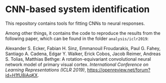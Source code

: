 # CNN-based system identification

This repository contains tools for fitting CNNs to neural responses. 

Among other things, it contains the code to reproduce the results from the following paper, which can be found in the folder `analysis/iclr2019`:

Alexander S. Ecker, Fabian H. Sinz, Emmanouil Froudarakis, Paul G. Fahey, Santiago A. Cadena, Edgar Y. Walker, Erick Cobos, Jacob Reimer, Andreas S. Tolias, Matthias Bethge: A rotation-equivariant convolutional neural network model of primary visual cortex. *International Conference on Learning Representations (ICLR 2019)*, https://openreview.net/forum?id=H1fU8iAqKX.
